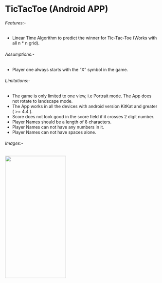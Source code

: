  # TicTacToe (Android APP)
							
###### Features:-
* Linear Time Algorithm to predict the winner for Tic-Tac-Toe (Works with all n * n grid).

###### Assumptions:-
* Player one always starts with the “X” symbol in the game.

###### Limitations:-
* The game is only limited to one view, i.e Portrait mode. The App does not rotate to landscape mode.
* The App works in all the devices with android version KitKat and greater ( >= 4.4 ).
* Score does not look good in the score field if it crosses 2 digit number.
* Player Names should be a length of 8 characters.
* Player Names can not have any numbers in it.
* Player Names can not have spaces alone.

###### Images:-

<img src="https://user-images.githubusercontent.com/42498264/110012027-b0c53000-7ce5-11eb-9ce5-f529e9eb5a9a.gif" width="200" height="400" /> &nbsp; &nbsp; &nbsp;
